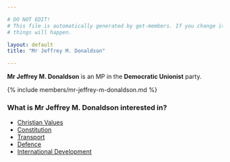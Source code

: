```yaml
---

# DO NOT EDIT!
# This file is automatically generated by get-members. If you change it, bad
# things will happen.

layout: default
title: "Mr Jeffrey M. Donaldson"

---
```


**Mr Jeffrey M. Donaldson** is an MP in the **Democratic Unionist** party.

{% include members/mr-jeffrey-m-donaldson.md %}

### What is Mr Jeffrey M. Donaldson interested in?


* [Christian Values](/interests/christian-values.html)
* [Constitution](/interests/constitution.html)
* [Transport](/interests/transport.html)
* [Defence](/interests/defence.html)
* [International Development](/interests/international-development.html)
